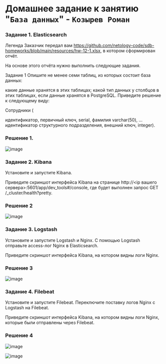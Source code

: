 # Домашнее задание к занятию "`База данных`" - `Козырев Роман`


### Задание 1. Elasticsearch

Легенда
Заказчик передал вам https://github.com/netology-code/sdb-homeworks/blob/main/resources/hw-12-1.xlsx, в котором сформирован отчёт.

На основе этого отчёта нужно выполнить следующие задания.

Задание 1
Опишите не менее семи таблиц, из которых состоит база данных:

какие данные хранятся в этих таблицах;
какой тип данных у столбцов в этих таблицах, если данные хранятся в PostgreSQL.
Приведите решение к следующему виду:

Сотрудники (

идентификатор, первичный ключ, serial,
фамилия varchar(50),
...
идентификатор структурного подразделения, внешний ключ, integer).


### Решение 1.

![image](https://github.com/user-attachments/assets/334f13cb-89ce-4241-96d3-3aaa53dc63ef)



### Задание 2. Kibana

Установите и запустите Kibana.

Приведите скриншот интерфейса Kibana на странице http://<ip вашего сервера>:5601/app/dev_tools#/console, где будет выполнен запрос GET /_cluster/health?pretty.


### Решение 2

![image](https://github.com/user-attachments/assets/a67a4614-4105-40c2-bd65-2e44d6b50d58)



### Задание 3. Logstash

Установите и запустите Logstash и Nginx. С помощью Logstash отправьте access-лог Nginx в Elasticsearch.

Приведите скриншот интерфейса Kibana, на котором видны логи Nginx.

### Решение 3

![image](https://github.com/user-attachments/assets/404e3182-4e09-4971-ba3e-a0cd1f1c9b69)


### Задание 4. Filebeat

Установите и запустите Filebeat. Переключите поставку логов Nginx с Logstash на Filebeat.

Приведите скриншот интерфейса Kibana, на котором видны логи Nginx, которые были отправлены через Filebeat.


### Решение 4

![image](https://github.com/user-attachments/assets/4eaf7bbc-f505-4205-9432-63921e167847)

![image](https://github.com/user-attachments/assets/93cc88ec-29c6-4f19-b42f-c80703b8a899)
